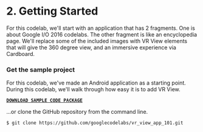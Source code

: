# 2. Getting Started

For this codelab, we'll start with an application that has 2 fragments. One is about Google I/O 2016 codelabs. The other fragment is like an encyclopedia page. We'll replace some of the included images with VR View elements that will give the 360 degree view, and an immersive experience via Cardboard.

### Get the sample project

For this codelab, we've made an Android application as a starting point. During this codelab, we'll walk through how easy it is to add VR View.

[**`DOWNLOAD SAMPLE CODE PACKAGE`**](https://github.com/googlecodelabs/vr_view_app_101/archive/master.zip)

...or clone the GitHub repository from the command line.

`$ git clone https://github.com/googlecodelabs/vr_view_app_101.git`
